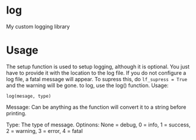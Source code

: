 # log
My custom logging library

# Usage
The setup function is used to setup logging, although it is optional. You just have to provide it with the location to the log file. If you do not configure a log file, a fatal message will appear. To supress this, do `lf_supress = True` and the warning will be gone. to log, use the log() function. Usage:

```
log(mesage, type)
```
Message: Can be anything as the function will convert it to a string before printing.

Type: The type of message. Optinons: None = debug, 0 = info, 1 = success, 2 = warning, 3 = error, 4 = fatal
